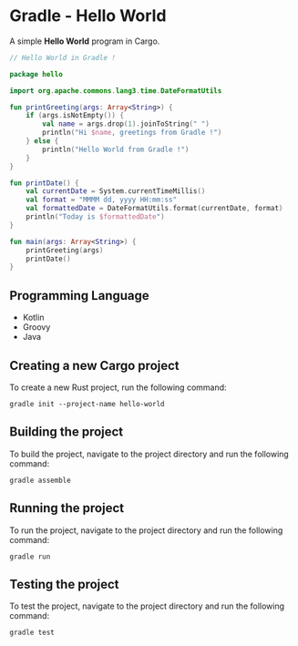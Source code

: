 # Gradle - Hello World

A simple **Hello World** program in Cargo.

```kotlin
// Hello World in Gradle !

package hello

import org.apache.commons.lang3.time.DateFormatUtils

fun printGreeting(args: Array<String>) {
    if (args.isNotEmpty()) {
        val name = args.drop(1).joinToString(" ")
        println("Hi $name, greetings from Gradle !")
    } else {
        println("Hello World from Gradle !")
    }
}

fun printDate() {
    val currentDate = System.currentTimeMillis()
    val format = "MMMM dd, yyyy HH:mm:ss"
    val formattedDate = DateFormatUtils.format(currentDate, format)
    println("Today is $formattedDate")
}

fun main(args: Array<String>) {
    printGreeting(args)
    printDate()
}
```

## Programming Language

- Kotlin
- Groovy
- Java

## Creating a new Cargo project

To create a new Rust project, run the following command:

`gradle init --project-name hello-world`

## Building the project

To build the project, navigate to the project directory and run the following
command:

`gradle assemble`

## Running the project

To run the project, navigate to the project directory and run the following
command:

`gradle run`

## Testing the project

To test the project, navigate to the project directory and run the following
command:

`gradle test`
